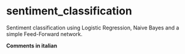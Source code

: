 # sentiment_classification
Sentiment classification using Logistic Regression, Naive Bayes and a simple Feed-Forward network.

**Comments in italian**
